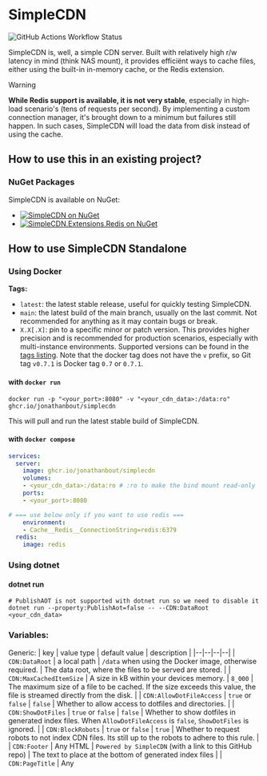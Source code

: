 # SimpleCDN
![GitHub Actions Workflow Status](https://img.shields.io/github/actions/workflow/status/JonathanBout/SimpleCDN/dotnet.yml?style=flat-square&logo=.net&label=tests&labelColor=%23512BD4&link=https%3A%2F%2Fgithub.com%2FJonathanBout%2FSimpleCDN%2Factions%2Fworkflows%2Fdotnet.yml)


SimpleCDN is, well, a simple CDN server. Built with relatively high r/w latency in mind (think NAS mount), it provides efficiënt ways to cache files, either using the built-in in-memory cache, or the Redis extension.

> [!WARNING]  
> **While Redis support is available, it is not very stable**, especially in high-load scenario's (tens of requests per second). By implementing a custom connection manager,
> it's brought down to a minimum but failures still happen. In such cases, SimpleCDN will load the data from disk instead of using the cache.

## How to use this in an existing project?
### NuGet Packages
SimpleCDN is available on NuGet:
- [![SimpleCDN on NuGet](https://img.shields.io/nuget/v/SimpleCDN?style=flat-square&logo=nuget&label=SimpleCDN&link=https%3A%2F%2Fwww.nuget.org%2Fpackages%2FSimpleCDN)](https://NuGet.org/packages/SimpleCDN)
- [![SimpleCDN.Extensions.Redis on NuGet](https://img.shields.io/nuget/v/SimpleCDN?style=flat-square&logo=redis&label=SimpleCDN.Extensions.Redis&link=https%3A%2F%2Fwww.nuget.org%2Fpackages%2FSimpleCDN.Extensions.Redis)](https://nuget.org/packages/SimpleCDN.Extensions.Redis)

## How to use SimpleCDN Standalone
### Using Docker

**Tags:**
- `latest`: the latest stable release, useful for quickly testing SimpleCDN.
- `main`: the latest build of the main branch, usually on the last commit. Not recommended for anything as it may contain bugs or break.
- `X.X[.X]`: pin to a specific minor or patch version. This provides higher precision and is recommended for production scenarios, especially with multi-instance environments. Supported versions can be found in the [tags listing](https://github.com/JonathanBout/SimpleCDN/tags). Note that the docker tag does not have the `v` prefix, so Git tag `v0.7.1` is Docker tag `0.7` or `0.7.1`.

#### with `docker run`
```
docker run -p "<your_port>:8080" -v "<your_cdn_data>:/data:ro" ghcr.io/jonathanbout/simplecdn
```
This will pull and run the latest stable build of SimpleCDN.

#### with `docker compose`
```yml
services:
  server:
    image: ghcr.io/jonathanbout/simplecdn
    volumes:
    - <your_cdn_data>:/data:ro # :ro to make the bind mount read-only
    ports:
    - <your_port>:8080

# === use below only if you want to use redis ===
    environment:
    - Cache__Redis__ConnectionString=redis:6379
  redis:
    image: redis
```

### Using dotnet
#### dotnet run
```
# PublishAOT is not supported with dotnet run so we need to disable it
dotnet run --property:PublishAot=false -- --CDN:DataRoot <your_cdn_data>
```

### Variables:

Generic:
| key | value type | default value | description |
|--|--|--|--|
| `CDN:DataRoot` | a local path | `/data` when using the Docker image, otherwise required. | The data root, where the files to be served are stored. |
| `CDN:MaxCachedItemSize` | A size in kB within your devices memory. | `8_000` | The maximum size of a file to be cached. If the size exceeds this value, the file is streamed directly from the disk. |
| `CDN:AllowDotFileAccess` | `true` or `false` | `false` | Whether to allow access to dotfiles and directories. |
| `CDN:ShowDotFiles` | `true` or `false` | `false` | Whether to show dotfiles in generated index files. When `AllowDotFileAccess` is `false`, `ShowDotFiles` is ignored. |
| `CDN:BlockRobots` | `true` or `false` | `true` | Whether to request robots to not index CDN files. Its still up to the robots to adhere to this rule. |
| `CDN:Footer` | Any HTML | `Powered by SimpleCDN` (with a link to this GitHub repo) | The text to place at the bottom of generated index files |
| `CDN:PageTitle` | Any <title> compatible string | `SimpleCDN` | The text to display in the browser's title bar |

Caching:
| key | value type | default value | description |
|--|--|--|--|
| `Cache:MaxAge` | A time in minutes | `60` | How long an item may be stale (read nor written) before being removed. |
| `Cache:Type` | `InMemory`, `Redis` or `Disabled` | `InMemory`, or if Redis has been configured, `Redis` | What cache provider to use, if any |
| **In-Memory Options** |
| `Cache:InMemory:MaxSize` | A size in kB | `500_000` | How big the cache may grow. When an entry is added, the oldest entries will be removed until this limit is met. |
| `Cache:InMemory:PurgeInterval` | A time in minutes | `5` | How often the purge loop should wake up, to remove stale items older than `Cache:MaxAge` |
| **Redis Options** |
| `Cache:Redis:ConnectionString` | A redis connection string` | None. Required when using Redis | How to connect to your Redis instance |
| `Cache:Redis:ClientName` | A string, without spaces | `SimpleCDN` | How this client should be identified to Redis. |
| `Cache:Redis:KeyPrefix` | A string | `SimpleCDN` | A string to prepend to Redis entry keys. |

#### Overriding the defaults:
- With an environment variable, e.g. `CDN__DataRoot=/mnt/data`
- With an appsettings.json file, e.g.
```json
{
  "CDN": {
    "ShowDotFiles": false
  }
}
```
- with a command line argument, e.g. `--CDN:MaxCachedItemSize 10000`

> [!NOTE]  
> Command line arguments have precedence over appsettings.json and appsettings.json has precedence environment variables.
 
## Development

Contributions are always welcome! Feel free to create an issue if you encounter problems. If you know a fix, a Pull Request is even better!

If you want to build a custom caching provider, take a look at the
[extensions/README.md file](https://github.com/jonathanbout/simplecdn/tree/main/extensions/README.md).

### Building the docker image
Building a docker image can be done easily with `docker build`:
```
docker build . -f SimpleCDN/Dockerfile -t simplecdn:local
```
Be aware the build context has to be the root of the repo, whilst the dockerfile is in the SimpleCDN folder.

### Running tests
Executing the Unit tests can be done with just a single command:
```
dotnet test SimpleCDN.sln
```
This will run the NUnit tests in the SimpleCDN.Tests project.
